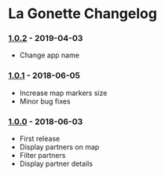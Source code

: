 # La Gonette Changelog

### [1.0.2] - 2019-04-03
- Change app name

### [1.0.1] - 2018-06-05
- Increase map markers size
- Minor bug fixes

### [1.0.0] - 2018-06-03
- First release
- Display partners on map
- Filter partners
- Display partner details

 [1.0.2]: https://github.com/La-Gonette/lagonette-android/compare/v1.0.1...v1.0.2
 [1.0.1]: https://github.com/La-Gonette/lagonette-android/compare/v1.0.0...v1.0.1
 [1.0.0]: https://github.com/La-Gonette/lagonette-android/compare/b9a24ed54ab7dee9422be5883df36fb8ebf1d7c1...v1.0.0
